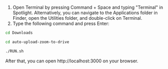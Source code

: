 1. Open Terminal by pressing Command + Space and typing "Terminal" in Spotlight. Alternatively, you can navigate to the Applications folder in Finder, open the Utilities folder, and double-click on Terminal.
2. Type the following command and press Enter:

```bash
cd Downloads
```

```bash
cd auto-upload-zoom-to-drive
```

```bash
./RUN.sh
```

After that, you can open http://localhost:3000 on your browser.
